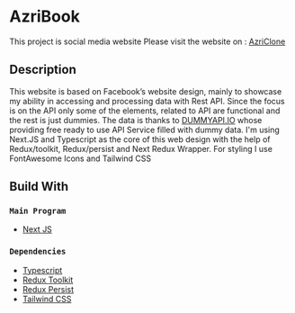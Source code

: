 # AzriBook 
This project is social media website 
Please visit the website on : [AzriClone](https://azriclone.netlify.app/)
## Description

This website is based on Facebook’s website design, mainly to showcase my ability in accessing and processing data with Rest API. Since the focus is on the API only some of the elements, related to API are functional and the rest is just dummies.
The data is thanks to [DUMMYAPI.IO](https://dummyapi.io/) whose providing free ready to use API Service filled with dummy data. 
I'm using Next.JS and Typescript as the core of this web design with the help of Redux/toolkit, Redux/persist and Next Redux Wrapper. For styling I use FontAwesome Icons and Tailwind CSS

## Build With

### `Main Program`

* [Next JS](https://nextjs.org/)

### `Dependencies`

* [Typescript](https://www.typescriptlang.org/)
* [Redux Toolkit](https://redux-toolkit.js.org/)
* [Redux Persist](https://www.npmjs.com/package/redux-persist)
* [Tailwind CSS](https://tailwindcss.com/)


